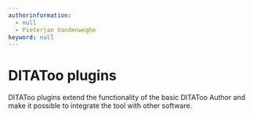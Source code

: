 ```yaml
---
authorinformation:
  - null
  - Pieterjan Vandenweghe
keyword: null
---
```


# DITAToo plugins

DITAToo plugins extend the functionality of the basic DITAToo Author and make it possible to integrate the tool with other software.

